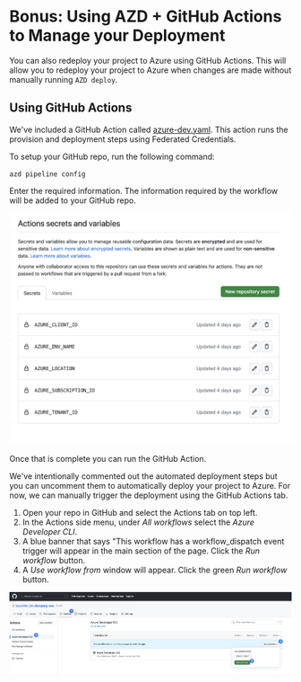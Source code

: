 # Bonus: Using AZD + GitHub Actions to Manage your Deployment

You can also redeploy your project to Azure using GitHub Actions. This will allow you to redeploy your project to Azure when changes are made without manually running `AZD deploy`.

## Using GitHub Actions

We've included a GitHub Action called [azure-dev.yaml](../.github/workflows/azure-dev.yaml). This action runs the provision and deployment steps using Federated Credentials.

To setup your GitHub repo, run the following command:

```shell
azd pipeline config
```

Enter the required information. The information required by the workflow will be added to your GitHub repo.

![GitHub Actions Secrets and Variables](../assets/action-secrets-and-vars.png)

Once that is complete you can run the GitHub Action.

We've intentionally commented out the automated deployment steps but you can uncomment them to automatically deploy your project to Azure. For now, we can manually trigger the deployment using the GitHub Actions tab.

1. Open your repo in GitHub and select the Actions tab on top left.
2. In the Actions side menu, under _All workflows_ select the _Azure Developer CLI_.
3. A blue banner that says "This workflow has a workflow_dispatch event trigger will appear in the main section of the page. Click the _Run workflow_ button.
4. A _Use workflow from_ window will appear. Click the green _Run workflow_ button. 

![Manual Deployment with GH Action Steps](../assets/manually-deploy-azure-deployment-gh-action.png)